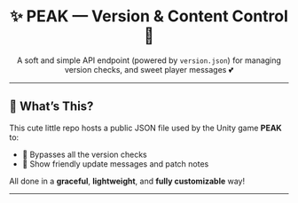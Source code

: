 <h1 align="center">✨ PEAK — Version & Content Control 💾</h1>

<p align="center">
  A soft and simple API endpoint (powered by <code>version.json</code>) for managing version checks, and sweet player messages 💕
</p>

---

## 💖 What’s This?

This cute little repo hosts a public JSON file used by the Unity game **PEAK** to:

- 🩷 Bypasses all the version checks
- 💌 Show friendly update messages and patch notes

All done in a **graceful**, **lightweight**, and **fully customizable** way!

---
